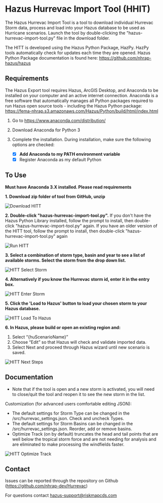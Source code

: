 # Hazus Hurrevac Import Tool (HHIT)
The Hazus Hurrevac Import Tool is a tool to download individual Hurrevac Storm data, process and load into your Hazus database to be used as Hurricane scenarios. Launch the tool by double-clicking the "hazus-hurrevac-import-tool.py" file in the download folder.

The HITT is developed using the Hazus Python Package, HazPy. HazPy tools automatically check for updates each time they are opened. Hazus Python Package documentation is found here: https://github.com/nhrap-hazus/hazus

## Requirements

The Hazus Export tool requires Hazus, ArcGIS Desktop, and Anaconda to be installed on your computer and an active internet connection. Anaconda is a free software that automatically manages all Python packages required to run Hazus open source tools - including the Hazus Python package: https://fema-nhrap.s3.amazonaws.com/Hazus/Python/build/html/index.html

1. Go to https://www.anaconda.com/distribution/

2. Download Anaconda for Python 3

3. Complete the installation. During installation, make sure the following options are checked:
   - [x] **Add Anaconda to my PATH environment variable**
   - [x] Register Anaconda as my default Python

## To Use

**Must have Anaconda 3.X installed. Please read requirements**

**1. Download zip folder of tool from GitHub, unzip**

![Download HITT](src/assets/images/DownloadHITT.jpg "Download HITT") 

**2. Double-click "hazus-hurrevac-import-tool.py".** If you don't have the Hazus Python Library installed, follow the prompt to install, then double-click "hazus-hurrevac-import-tool.py" again. If you have an older version of the HITT tool, follow the prompt to install, then double-click "hazus-hurrevac-import-tool.py" again

![Run HITT](src/assets/images/RunHITT.jpg "Run HITT") 

**3. Select a combination of storm type, basin and year to see a list of available storms. Select the storm from the drop down list.**

![HITT Select Storm](src/assets/images/SelectStorm.jpg "HHIT Select Storm") 

**4. Alternatively if you know the Hurrevac storm id, enter it in the entry box.**

![HITT Enter Storm](src/assets/images/EnterStorm.jpg "HHIT Enter Storm")

**5. Click the 'Load to Hazus' button to load your chosen storm to your Hazus database.**

![HITT Load To Hazus](src/assets/images/LoadToHazus.jpg "HHIT Load To Hazus")

**6. In Hazus, please build or open an existing region and:**
   1. Select “{huScenarioName}”
   2. Choose “Edit” so that Hazus will check and validate imported data.
   3. Select Next and proceed through Hazus wizard until new scenario is saved.

![HITT Next Steps](src/assets/images/NextSteps.png "HHIT Next Steps")

## Documentation

- Note that if the tool is open and a new storm is activated, you will need to close/quit the tool and reopen it to see the new storm in the list.

Customization (for advanced users comfortable editing JSON):
- The default settings for Storm Type can be changed in the /src/hurrevac_settings.json. Check and uncheck Types.
- The default settings for Storm Basins can be changed in the /src/hurrevac_settings.json. Reorder, add or remove basins.
- Optimize Track (on by default) truncates the head and tail points that are well below the tropical storm force and are not needing for analysis and are eliminated to make processing the windfields faster.

![HITT Optimize Track](src/assets/images/Dorian2019OptimizedTrackComparison.JPG "HHIT Optimize Track")

## Contact

Issues can be reported through the repository on Github (https://github.com/nhrap-dev/Hurrevac)

For questions contact hazus-support@riskmapcds.com
